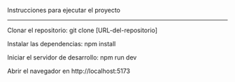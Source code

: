 Instrucciones para ejecutar el proyecto
________________________________________

Clonar el repositorio:
git clone [URL-del-repositorio]

Instalar las dependencias:
npm install

Iniciar el servidor de desarrollo:
npm run dev

Abrir el navegador en http://localhost:5173
